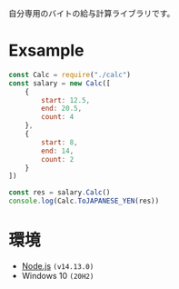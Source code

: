 自分専用のバイトの給与計算ライブラリです。  

# Exsample
```javascript
const Calc = require("./calc")
const salary = new Calc([
    {
        start: 12.5,
        end: 20.5,
        count: 4
    },
    {
        start: 8,
        end: 14,
        count: 2
    }
])

const res = salary.Calc()
console.log(Calc.ToJAPANESE_YEN(res))
```

# 環境
* [Node.js](https://nodejs.org/ja/) `(v14.13.0)`
* Windows 10 `(20H2)`
